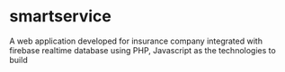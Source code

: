 # smartservice
A web application developed for insurance company integrated with firebase realtime database using PHP, Javascript as the technologies to build
